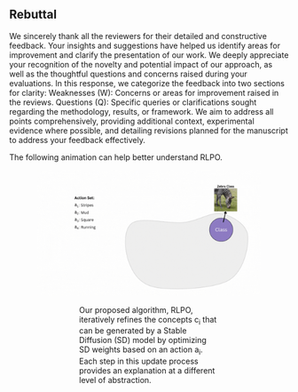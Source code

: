 ## Rebuttal

We sincerely thank all the reviewers for their detailed and constructive feedback. Your insights and suggestions have helped us identify areas for improvement and clarify the presentation of our work. We deeply appreciate your recognition of the novelty and potential impact of our approach, as well as the thoughtful questions and concerns raised during your evaluations. In this response, we categorize the feedback into two sections for clarity:
Weaknesses (W): Concerns or areas for improvement raised in the reviews.
Questions (Q): Specific queries or clarifications sought regarding the methodology, results, or framework.
We aim to address all points comprehensively, providing additional context, experimental evidence where possible, and detailing revisions planned for the manuscript to address your feedback effectively.

The following animation can help better understand RLPO.

<p align="center">
  <img src="Images/RLPO Post.gif" alt="animation" width="80%">
  <p style="width: 50%; margin: 0 auto;">Our proposed algorithm, RLPO, iteratively refines the concepts c<sub>i</sub> that can be generated by a Stable Diffusion (SD) model by optimizing SD weights based on an action a<sub>i</sub>. Each step in this update process provides an explanation at a different level of abstraction.</p>
</p>
